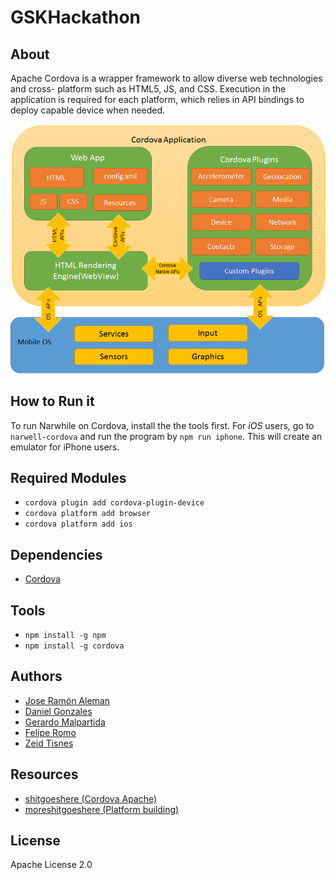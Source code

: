 # GSKHackathon

## About
Apache Cordova is a wrapper framework to allow diverse web technologies and cross-
platform such as HTML5, JS, and CSS. Execution in the application is required for
each platform, which relies in API bindings to deploy capable device when needed.

![architecture][logo]

<!-- ![architecture][offlinelogo] -->

[logo]: https://github.com/jraleman/GSKHackathon/blob/zeid/res/cordovaapparchitecture.png
<!-- [offlinelogo]: /Users/zeidtisnes/Desktop/Hackathong/GSKHackathon/res/cordovaapparchitecture.png -->

## How to Run it
To run Narwhile on Cordova, install the the tools first. For *iOS* users, go to
`narwell-cordova` and run the program by `npm run iphone`.
This will create an emulator for iPhone users.

## Required Modules

- `cordova plugin add cordova-plugin-device`
- `cordova platform add browser`
- `cordova platform add ios
`
## Dependencies

- [Cordova](https://cordova.apache.org/)

## Tools

* `npm install -g npm`
* `npm install -g cordova`

## Authors

- [Jose Ramón Aleman](https://github.com/jraleman)
- [Daniel Gonzales]()
- [Gerardo Malpartida](https://github.com/regien)
- [Felipe Romo](https://github.com/felromo)
- [Zeid Tisnes](https://github.com/zedin27)

## Resources
* [shitgoeshere (Cordova Apache)](https://cordova.apache.org/docs/en/latest/guide/cli/index.html)
* [moreshitgoeshere (Platform building)](https://cordova.apache.org/docs/en/latest/reference/cordova-cli/index.html#cordova-platform-command)


## License
Apache License 2.0
